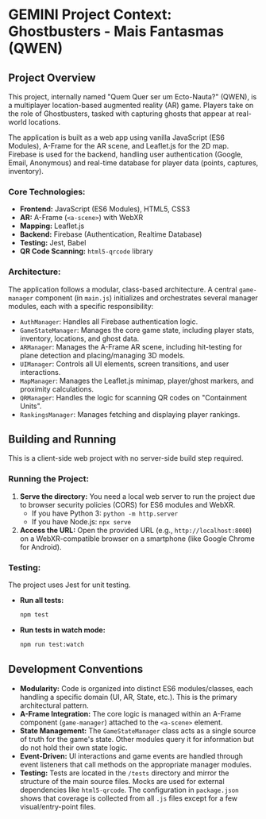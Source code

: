 # GEMINI Project Context: Ghostbusters - Mais Fantasmas (QWEN)

## Project Overview

This project, internally named "Quem Quer ser um Ecto-Nauta?" (QWEN), is a multiplayer location-based augmented reality (AR) game. Players take on the role of Ghostbusters, tasked with capturing ghosts that appear at real-world locations.

The application is built as a web app using vanilla JavaScript (ES6 Modules), A-Frame for the AR scene, and Leaflet.js for the 2D map. Firebase is used for the backend, handling user authentication (Google, Email, Anonymous) and real-time database for player data (points, captures, inventory).

### Core Technologies:

*   **Frontend:** JavaScript (ES6 Modules), HTML5, CSS3
*   **AR:** A-Frame (`<a-scene>`) with WebXR
*   **Mapping:** Leaflet.js
*   **Backend:** Firebase (Authentication, Realtime Database)
*   **Testing:** Jest, Babel
*   **QR Code Scanning:** `html5-qrcode` library

### Architecture:

The application follows a modular, class-based architecture. A central `game-manager` component (in `main.js`) initializes and orchestrates several manager modules, each with a specific responsibility:

*   `AuthManager`: Handles all Firebase authentication logic.
*   `GameStateManager`: Manages the core game state, including player stats, inventory, locations, and ghost data.
*   `ARManager`: Manages the A-Frame AR scene, including hit-testing for plane detection and placing/managing 3D models.
*   `UIManager`: Controls all UI elements, screen transitions, and user interactions.
*   `MapManager`: Manages the Leaflet.js minimap, player/ghost markers, and proximity calculations.
*   `QRManager`: Handles the logic for scanning QR codes on "Containment Units".
*   `RankingsManager`: Manages fetching and displaying player rankings.

## Building and Running

This is a client-side web project with no server-side build step required.

### Running the Project:

1.  **Serve the directory:** You need a local web server to run the project due to browser security policies (CORS) for ES6 modules and WebXR.
    *   If you have Python 3: `python -m http.server`
    *   If you have Node.js: `npx serve`
2.  **Access the URL:** Open the provided URL (e.g., `http://localhost:8000`) on a WebXR-compatible browser on a smartphone (like Google Chrome for Android).

### Testing:

The project uses Jest for unit testing.

*   **Run all tests:**
    ```bash
    npm test
    ```
*   **Run tests in watch mode:**
    ```bash
    npm run test:watch
    ```

## Development Conventions

*   **Modularity:** Code is organized into distinct ES6 modules/classes, each handling a specific domain (UI, AR, State, etc.). This is the primary architectural pattern.
*   **A-Frame Integration:** The core logic is managed within an A-Frame component (`game-manager`) attached to the `<a-scene>` element.
*   **State Management:** The `GameStateManager` class acts as a single source of truth for the game's state. Other modules query it for information but do not hold their own state logic.
*   **Event-Driven:** UI interactions and game events are handled through event listeners that call methods on the appropriate manager modules.
*   **Testing:** Tests are located in the `/tests` directory and mirror the structure of the main source files. Mocks are used for external dependencies like `html5-qrcode`. The configuration in `package.json` shows that coverage is collected from all `.js` files except for a few visual/entry-point files.
